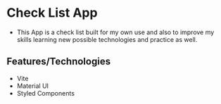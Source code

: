 # Check List App

- This App is a check list built for my own use and also to improve my skills learning new possible technologies and practice as well.

## Features/Technologies

- Vite
- Material UI
- Styled Components
